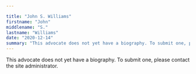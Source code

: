 ```yaml
---

title: "John S. Williams"
firstname: "John"
middlename: "S."
lastname: "Williams"
date: "2020-12-14"
summary: "This advocate does not yet have a biography. To submit one, please contact the site administrator."
---
```

This advocate does not yet have a biography. To submit one, please contact the site administrator.

